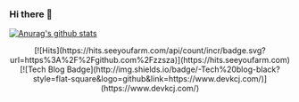 ### Hi there 👋

[![Anurag's github stats](https://github-readme-stats.vercel.app/api?username=username)](https://github.com/KwonCheulJin/github-readme-stats)
 <div align=center>
  [![Hits](https://hits.seeyoufarm.com/api/count/incr/badge.svg?url=https%3A%2F%2Fgithub.com%2Fzzsza)](https://hits.seeyoufarm.com) 
	[![Tech Blog Badge](http://img.shields.io/badge/-Tech%20blog-black?style=flat-square&logo=github&link=https://www.devkcj.com/)](https://www.devkcj.com/)
  </div>
<!--
**KwonCheulJin/KwonCheulJin** is a ✨ _special_ ✨ repository because its `README.md` (this file) appears on your GitHub profile.

Here are some ideas to get you started:

- 🔭 I’m currently working on ...
- 🌱 I’m currently learning ...
- 👯 I’m looking to collaborate on ...
- 🤔 I’m looking for help with ...
- 💬 Ask me about ...
- 📫 How to reach me: ...
- 😄 Pronouns: ...
- ⚡ Fun fact: ...
-->
